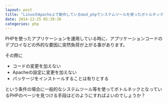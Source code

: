 ```yaml
---
layout: post
title: "LinuxのApache上で動作しているmod_phpでシステムツールを使ったボトルネックを探す方法"
date: 2014-12-25 05:39:20
categories: php
---
```

<p>PHPを使ったアプリケーションを運用している時に、アプリケーションコードの
デプロイなどの外的な要因に突然負荷が上がる事があります。</p>

<p>その際に</p>

<ul>
<li>コードの変更を加えない</li>
<li>Apacheの設定に変更を加えない</li>
<li>パッケージをインストールすることは有りとする</li>
</ul>

<p>という条件の場合に一般的なシステムツール等を使ってボトルネックとなっているPHPのページを見つける手段はどのようにすればよいのでしょうか？</p>
